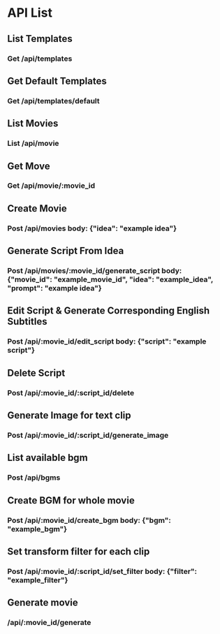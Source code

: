 API List
=====

## List Templates
### Get /api/templates

## Get Default Templates
### Get /api/templates/default

## List Movies
### List /api/movie

## Get Move
### Get /api/movie/:movie_id

## Create Movie
### Post /api/movies body: {"idea": "example idea"}

## Generate Script From Idea
###  Post /api/movies/:movie_id/generate_script body: {"movie_id": "example_movie_id", "idea": "example_idea", "prompt": "example idea"}

## Edit Script & Generate Corresponding English Subtitles
### Post /api/:movie_id/edit_script body: {"script": "example script"}

## Delete Script
### Post /api/:movie_id/:script_id/delete

## Generate Image for text clip
### Post /api/:movie_id/:script_id/generate_image


## List available bgm
### Post /api/bgms 

## Create BGM for whole movie
### Post /api/:movie_id/create_bgm body: {"bgm": "example_bgm"}

## Set transform filter for each clip
### Post /api/:movie_id/:script_id/set_filter body: {"filter": "example_filter"}

## Generate movie
### /api/:movie_id/generate
